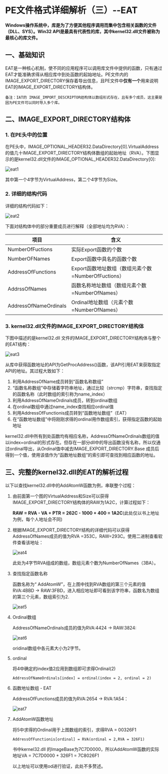 # PE文件格式详细解析（三）--EAT

​	**Windows操作系统中，库是为了方便其他程序调用而集中包含相关函数的文件（DLL、SYS）。Win32 API是最具有代表性的库，其中kernel32.dll文件被称为最核心的库文件。**

## 一、基础知识

​	EAT是一种核心机制，使不同的应用程序可以调用库文件中提供的函数，只有通过EAT才能准确求得从相应库中到处函数的起始地址。PE文件内的IMAGE_EXPORT_DIRECTORY保存着导出信息，且PE文件中**仅有一个**用来说明EAT的IMAGE_EXPORT_DIRECTORY结构体。

 `备注：IAT的 IMAGE_IMPORT_DESCRIPTOR结构体以数组形式存在，且有多个成员，这主要是因为PE文件可以同时导入多个库。`

## 二、IMAGE_EXPORT_DIRECTORY结构体

### 1. 在PE头中的位置

​	在PE头中，IMAGE_OPTIONAL_HEADER32.DataDirectory[0].VirtualAddress的值几十IMAGE_EXPORT_DIRECTORY结构体数组的起始地址（RVA）。下图显示的是kernel32.dll文件的IMAGE_OPTIONAL_HEADER32.DataDirectory[0]:

![eat1](https://i.imgur.com/99pVCoQ.png)

其中第一个4字节为VirtualAddress，第二个4字节为Size。

### 2. 详细的结构代码

详细的结构代码如下：

![eat2](https://i.imgur.com/8hDcGoF.png)



下面对结构体中的部分重要成员进行解释（全部地址均为RVA）：

| 项目                  | 含义                                                |
| --------------------- | --------------------------------------------------- |
| NumberOfFuctions      | 实际Export函数的个数                                |
| NumberOFNames         | Export函数中具名的函数个数                          |
| AddressOfFunctions    | Export函数地址数组（数组元素个数=NumberOfFuctions） |
| AddrssOfNames         | 函数名称地址数组（数组元素个数=NumberOfNames）      |
| AddressOfNameOrdinals | Ordinal地址数组（元素个数=NumberOfNames）           |

### 3. kernel32.dll文件的IMAGE_EXPORT_DIRECTORY结构体

下图中描述的是kernel32.dll 文件的IMAGE_EXPORT_DIRECTORY结构体与整个的EAT结构：

![eat3](https://i.imgur.com/cwYjKQg.png)

从库中获得函数地址的API为GetProcAddress()函数，该API引用EAT来获取指定API的地址。其过程大致如下：

1. 利用AddressOfName成员转到“函数名称数组”
2. “函数名称数组”中存储着字符串地址，通过比较（strcmp）字符串，查找指定的函数名称（此时数组的索引称为name_index）
3. 利用AddressOfNameOrdinals成员，转到ordinal数组
4. 在ordinal数组中通过name_index查找相应ordinal值
5. 利用AddressOfFunctionis成员转到“函数地址数组”（EAT）
6. 在“函数地址数组”中将刚刚求得的ordinal用作数组索引，获得指定函数的起始地址

kernel32.dll中所有到处函数均有相应名称，AddressOfNameOrdinals数组的值以index=ordinal的形式存在。但存在一部分dll中的导出函数没有名称，所以仅通过ordinal导出，从Ordinal值中减去IMAGE_EXPORT_DIRECTORY.Base 成员后得到一个值，使用该值作为“函数地址数组”的索引即可查找到相应函数的地址。

## 三、完整的kernel32.dll的EAT的解析过程

以下以查找kernel32.dll中的AddAtomW函数为例，串联整个过程：

1. 由前面第一个图的VirtualAddress和Size可以获得IMAGE_EXPORT_DIRECTORY结构体的RAW为1A2C，计算过程如下：

   **RAW = RVA - VA + PTR  = 262C - 1000 + 400 = 1A2C**(此处仅以书上地址为例，每个人地址会不同)

2. 根据IMAGE_EXPORT_DIRECTORY结构的详细代码可以获得AddressOfNames成员的值为RVA =353C，RAW=293C。使用二进制查看软件查看该地址：

   

   ![eat4](https://i.imgur.com/aj6NeY2.png)

   此处为4字节RVA组成的数组，数组元素个数为NumberOfNames（3BA）。

3. 查找指定函数名称

   函数名称为“ AddAtomW”，在上图中找到RVA数组的第三个元素的值RVA:4BBD -> RAW:3FBD，进入相应地址即可看到该字符串，函数名为数组的第三个元素，数组索引为2.

   ![eat5](https://i.imgur.com/cLexE3I.png)

4. Ordinal数组

   AddressOfNameOrdinals成员的值为RVA:4424 -> RAW:3824:

   ![eat6](https://i.imgur.com/AHbKA51.png)

   oridinal数组中各元素大小为2字节。

5. ordinal

   将4中确定的index值2应用到数组即可求得Ordinal(2)

   `AddressOfNameOrdinals[index] = ordinal(index = 2, ordinal = 2)`

6. 函数地址数组 - EAT

   AddressOfFunctions成员的值为RVA:2654 -> RVA:1A54：

   ![eat7](https://i.imgur.com/9qI40MB.png)

7. AddAtomW函数地址

   将5中求得的Ordinal用于上图数组的索引，求得RVA = 00326F1

   `AddressOfFunctionis[ordinal] = RVA(ordinal = 2,RVA = 326F1)`

   书中kernel32.dll 的ImageBase为7C7D0000，所以AddAtomW函数的实际地址VA = 7C7D0000 + 326F1 = 7C8026F1

   以上地址可以使用od进行验证，此处不多赘述。











